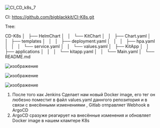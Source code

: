 ![CI_CD_k8s_7](https://github.com/user-attachments/assets/9b84c3d2-956a-4658-ad57-d7e9b777b1ab)

CI: https://github.com/bigblackkit/CI-K8s.git

Tree:

CD-K8s
│   ├── HelmChart
│   │   └── KitChart
│   │       ├── Chart.yaml
│   │       ├── templates
│   │       │   ├── deployment.yaml
│   │       │   ├── hpa.yaml
│   │       │   └── service.yaml
│   │       └── values.yaml
│   ├── KitApp
│   │   ├── applications
│   │   │   └── kitapp.yaml
│   │   └── Main.yaml
│   └── README.md

![изображение](https://github.com/user-attachments/assets/f2317f71-8351-488b-ac51-cac1452347f6)

![изображение](https://github.com/user-attachments/assets/e5ced8a7-cdbc-4aed-a569-6a3d19dfbd93)

![изображение](https://github.com/user-attachments/assets/3b6bbbae-6ece-4024-9ec1-ea2933abfc91)


1. После того как Jenkins Сделает нам новый Docker image,
его тег он любезно поместит в файл values.yaml даннгого репозитория и в связи с внесёнными изменениями ,
Gitlab отправляет Webhook в ArgoCD
2. ArgoCD сразуже реагирует на внесённые изменения и обновляет Docker image в нашем кламтере K8s

